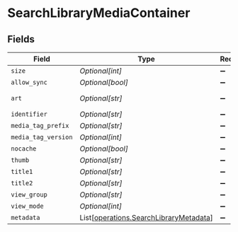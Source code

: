# SearchLibraryMediaContainer


## Fields

| Field                                                                                      | Type                                                                                       | Required                                                                                   | Description                                                                                | Example                                                                                    |
| ------------------------------------------------------------------------------------------ | ------------------------------------------------------------------------------------------ | ------------------------------------------------------------------------------------------ | ------------------------------------------------------------------------------------------ | ------------------------------------------------------------------------------------------ |
| `size`                                                                                     | *Optional[int]*                                                                            | :heavy_minus_sign:                                                                         | N/A                                                                                        | 2                                                                                          |
| `allow_sync`                                                                               | *Optional[bool]*                                                                           | :heavy_minus_sign:                                                                         | N/A                                                                                        | false                                                                                      |
| `art`                                                                                      | *Optional[str]*                                                                            | :heavy_minus_sign:                                                                         | N/A                                                                                        | /:/resources/show-fanart.jpg                                                               |
| `identifier`                                                                               | *Optional[str]*                                                                            | :heavy_minus_sign:                                                                         | N/A                                                                                        | com.plexapp.plugins.library                                                                |
| `media_tag_prefix`                                                                         | *Optional[str]*                                                                            | :heavy_minus_sign:                                                                         | N/A                                                                                        | /system/bundle/media/flags/                                                                |
| `media_tag_version`                                                                        | *Optional[int]*                                                                            | :heavy_minus_sign:                                                                         | N/A                                                                                        | 1698860922                                                                                 |
| `nocache`                                                                                  | *Optional[bool]*                                                                           | :heavy_minus_sign:                                                                         | N/A                                                                                        | true                                                                                       |
| `thumb`                                                                                    | *Optional[str]*                                                                            | :heavy_minus_sign:                                                                         | N/A                                                                                        | /:/resources/show.png                                                                      |
| `title1`                                                                                   | *Optional[str]*                                                                            | :heavy_minus_sign:                                                                         | N/A                                                                                        | TV Shows                                                                                   |
| `title2`                                                                                   | *Optional[str]*                                                                            | :heavy_minus_sign:                                                                         | N/A                                                                                        | Search for ''                                                                              |
| `view_group`                                                                               | *Optional[str]*                                                                            | :heavy_minus_sign:                                                                         | N/A                                                                                        | season                                                                                     |
| `view_mode`                                                                                | *Optional[int]*                                                                            | :heavy_minus_sign:                                                                         | N/A                                                                                        | 65593                                                                                      |
| `metadata`                                                                                 | List[[operations.SearchLibraryMetadata](../../models/operations/searchlibrarymetadata.md)] | :heavy_minus_sign:                                                                         | N/A                                                                                        |                                                                                            |